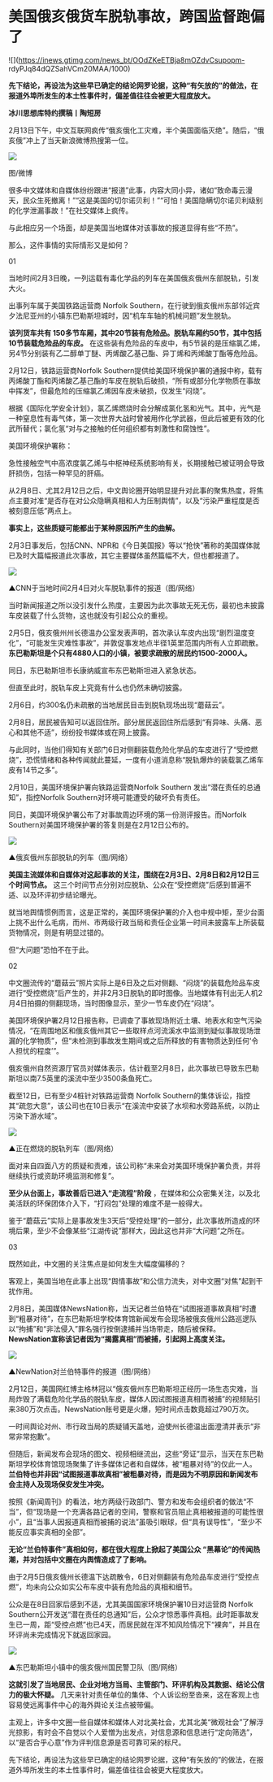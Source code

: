 # 美国俄亥俄货车脱轨事故，跨国监督跑偏了

![](https://inews.gtimg.com/news_bt/OOdZKeETBja8mOZdvCsupopm-
rdyPJq84dQZSahVCm20MAA/1000)

**先下结论，再设法为这些早已确定的结论网罗论据，这种“有矢放的”的做法，在报道外埠所发生的本土性事件时，偏差值往往会被更大程度放大。**

**冰川思想库特约撰稿丨陶短房**

2月13日下午，中文互联网疯传“俄亥俄化工灾难，半个美国面临灭绝”。随后，“俄亥俄”冲上了当天新浪微博热搜第一位。

![](https://inews.gtimg.com/news_bt/O8ziXDfmgo6op4fKJM_HA8z5DDkgdDtQtIkaezxjk3RacAA/1000)

图/微博

很多中文媒体和自媒体纷纷跟进“报道”此事，内容大同小异，诸如“致命毒云漫天，民众生死撤离！”“这是美国的切尔诺贝利！”“可怕！美国隐瞒切尔诺贝利级别的化学泄漏事故！”在社交媒体上疯传。

与此相应另一个场面，却是美国当地媒体对该事故的报道显得有些“不热”。

那么，这件事情的实际情形又是如何？

01

当地时间2月3日晚，一列运载有毒化学品的列车在美国俄亥俄州东部脱轨，引发大火。

出事列车属于美国铁路运营商 Norfolk Southern，在行驶到俄亥俄州东部邻近宾夕法尼亚州的小镇东巴勒斯坦城时，因“机车车轴的机械问题”发生脱轨。

**该列货车共有 150多节车厢，其中20节装有危险品。脱轨车厢约50节，其中包括10节装载危险品的车皮。**
在这些装有危险品的车皮中，有5节装的是压缩氯乙烯，另4节分别装有乙二醇单丁醚、丙烯酸乙基己酯、异丁烯和丙烯酸丁酯等危险品。

2月12日，铁路运营商Norfolk
Southern提供给美国环境保护署的通报中称，载有丙烯酸丁酯和丙烯酸乙基己酯的车皮在脱轨后破损，“所有或部分化学物质在事故中挥发”，但最危险的压缩氯乙烯因车皮未破损，仅发生“闷烧”。

根据《国际化学安全计划》，氯乙烯燃烧时会分解成氯化氢和光气。其中，光气是一种窒息性有毒气体，第一次世界大战时曾被用作化学武器，但此后被更有效的化武所替代；氯化氢“对与之接触的任何组织都有刺激性和腐蚀性”。

美国环境保护署称：

急性接触空气中高浓度氯乙烯与中枢神经系统影响有关，长期接触已被证明会导致肝损伤，包括一种罕见的肝癌。

从2月8日、尤其2月12日之后，中文舆论圈开始明显提升对此事的聚焦热度，将焦点主要对准“是否存在对公众隐瞒真相和人为压制舆情”，以及“污染严重程度是否被刻意压低”两点上。

**事实上，这些质疑可能都出于某种原因所产生的曲解。**

2月3日事发后，包括CNN、NPR和《今日美国报》等以“抢快”著称的美国媒体就已及时大篇幅报道此次事故，其它主要媒体虽然篇幅不大，但也都报道了。

![](https://inews.gtimg.com/news_bt/OhTOiCiZe-3hPwOaTyKcyGedU4mN87qSZWZfVz6xV9dk4AA/1000)

▲CNN于当地时间2月4日对火车脱轨事件的报道（图/网络）

当时新闻报道之所以没引发什么热度，主要因为此次事故无死无伤，最初也未披露车皮装载了什么货物，这也就没有引起公众的重视。

2月5日，俄亥俄州州长德温办公室发表声明，首次承认车皮内出现“剧烈温度变化”，“可能发生灾难性事故”，并敦促事发地点半径1英里范围内所有人立即疏散。
**东巴勒斯坦是个只有4880人口的小镇，被要求疏散的居民约1500-2000人。**

同日，东巴勒斯坦市长康纳威宣布东巴勒斯坦进入紧急状态。

但直至此时，脱轨车皮上究竟有什么也仍然未确切披露。

2月6日，约300名仍未疏散的当地居民目击到脱轨现场出现“蘑菇云”。

2月8日，居民被告知可以返回住所。部分居民返回住所后感到“有异味、头痛、恶心和其他不适”，纷纷投书媒体或在网上披露。

与此同时，当他们得知有关部门6日对侧翻装载危险化学品的车皮进行了“受控燃烧”，恐慌情绪和各种传闻就此蔓延，一度有小道消息称“脱轨爆炸的装载氯乙烯车皮有14节之多”。

2月10日，美国环境保护署向铁路运营商Norfolk Southern 发出“潜在责任的总通知”，指控Norfolk
Southern对环境可能遭受的破坏负有责任。

同日，美国环境保护署公布了对事故周边环境的第一份测评报告。而Norfolk Southern对美国环境保护署的答复则是在2月12日公布的。

![](https://inews.gtimg.com/news_bt/Os3mbpfVSk6iRTuaen-4FGJXCKNvtLvjFPooyD8dFKOmYAA/1000)

▲俄亥俄州东部脱轨的列车（图/网络）

**美国主流媒体和自媒体对这起事故的关注，围绕在2月3日、2月8日和2月12日三个时间节点。**
这三个时间节点分别对应脱轨、公众在“受控燃烧”后感到普遍不适、以及环评初步结论曝光。

就当地舆情惯例而言，这是正常的，美国环境保护署的介入也中规中矩，至少台面上挑不出什么毛病，而州、市两级行政当局和责任企业第一时间未披露车上所装载货物情况，则是有明显过错的。

但“大问题”恐怕不在于此。

02

中文圈流传的“蘑菇云”照片实际上是6日及之后对侧翻、“闷烧”的装载危险品车皮进行“受控燃烧”后产生的，并非2月3日脱轨的即时图像。当地媒体有刊出无人机2月4日拍摄的侧翻现场，当时图像显示，至少一节车皮仍在“闷烧”。

美国环境保护署2月12日报告称，已调查了事故现场附近土壤、地表水和空气污染情况，“在周围地区和俄亥俄州其它一些取样点河流溪水中监测到疑似事故现场泄漏的化学物质”，但“未检测到事故发生期间或之后所释放的有害物质达到任何‘令人担忧的程度’”。

俄亥俄州自然资源厅官员对媒体表示，估计截至2月8日，此次事故已导致东巴勒斯坦以南7.5英里的溪流中至少3500条鱼死亡。

截至12日，已有至少4桩针对铁路运营商 Norfolk
Southern的集体诉讼，指控其“疏忽大意”，该公司也在10日表示“在溪流中安装了水坝和水旁路系统，以防止污染下游水域”。

![](https://inews.gtimg.com/news_bt/O0xOPVqemq2qTstca4BW3EeDPNz5JuKI_osZLRKdn4nJ0AA/1000)

▲正在燃烧的脱轨列车（图/网络）

面对来自四面八方的质疑和责难，该公司称“未来会对美国环境保护署负责，并将继续执行或资助环境监测和修复”。

**至少从台面上，事故善后已进入“走流程”阶段** ，在媒体和公众密集关注，以及北美活跃的环保团体介入下，“打闷包”处理的难度不是一般得大。

鉴于“蘑菇云”实际上是事故发生3天后“受控处理”的一部分，此次事故所造成的环境后果，至少不会像某些“江湖传说”那样大，因此这也并非“大问题”之所在。

03

既然如此，中文圈的关注焦点是如何发生大幅度偏移的？

客观上，美国当地在此事上出现“舆情事故”和公信力流失，对中文圈“对焦”起到干扰作用。

2月8日，美国媒体NewsNation称，当天记者兰伯特在“试图报道事故真相”时遭到“粗暴对待”，在东巴勒斯坦学校体育馆新闻发布会现场被俄亥俄州公路巡逻队以“拘捕”和“非法侵入”罪名强行按倒逮捕并当场带走，随后被保释。
**NewsNation宣称该记者因为“揭露真相”而被捕，引起网上高度关注。**

![](https://inews.gtimg.com/news_bt/OyJqlr9Iso5FxpTJhyg0wwWCvdXa6fTMC0I2vuukYPWO0AA/1000)

▲NewNation对兰伯特事件的报道（图/网络）

2月12日，美国网红博主格林冠以“俄亥俄州东巴勒斯坦正经历一场生态灾难，当局炸毁了满载危险化学品的脱轨车皮，媒体人因试图报道真相而被捕”的视频贴引来380万次点击。NewsNation账号更是火爆，短时间点击数竟超过790万次。

一时间舆论对州、市行政当局的质疑铺天盖地，迫使州长德温出面澄清并表示“非常非常抱歉”。

但随后，新闻发布会现场的图文、视频相继流出，这些“旁证”显示，当天在东巴勒斯坦学校体育馆现场聚集了许多媒体记者和自媒体，被“粗暴对待”的仅此一人。
**兰伯特也并非因“试图报道事故真相”被粗暴对待，而是因为不明原因和新闻发布会主持人及现场保安发生冲突。**

按照《新闻周刊》的看法，地方两级行政部门、警方和发布会组织者的做法“不当”，但“现场是一个充满各路记者的空间，警察和官员阻止真相被报道的可能性很小”，且“当事人因报道真相而被捕的说法”虽吸引眼球，但“具有误导性”，“至少不能反应事实真相的全部”。

**无论“兰伯特事件”真相如何，都在很大程度上掀起了美国公众 “黑幕论”的传闻热潮，并对包括中文圈在内舆情造成了了影响。**

由于2月5日俄亥俄州长德温下达疏散令，6日对侧翻装有危险品车皮进行“受控点燃”，均未向公众如实公布车皮中装有危险品的真相和细节。

公众是在8日回家后感到不适，尤其美国国家环境保护署10日对运营商 Norfolk
Southern公开发送“潜在责任的总通知”后，公众才惊悉事件真相。此时距事故发生已一周，距“受控点燃”也已4天，而居民就在浑不知风险情况下“裸奔”，并且在环评尚未完成情况下就返回家园。

![](https://inews.gtimg.com/news_bt/OmQfRqabNfoBFegxsrOiov8TVQDj1yPBrlKWO2ZWeM1_YAA/1000)

▲东巴勒斯坦小镇中的俄亥俄州国民警卫队（图/网络）

**这就引发了当地居民、企业对地方当局、主管部门、环评机构及其数据、结论公信力的极大怀疑。**
几天来针对责任单位的集体、个人诉讼纷至沓来，这在客观上也容易使远离事件中心的海外舆论关注点被带偏。

主观上，许多中文圈一些自媒体和媒体人对北美社会，尤其北美“微观社会”了解浮光掠影，有时会不自觉以个人爱憎为出发点，对信息源和信息进行“定向筛选”，以“是否合乎心意”作为评判信息源是否可靠可采的标尺。

先下结论，再设法为这些早已确定的结论网罗论据，这种“有矢放的”的做法，在报道外埠所发生的本土性事件时，偏差值往往会被更大程度放大。

